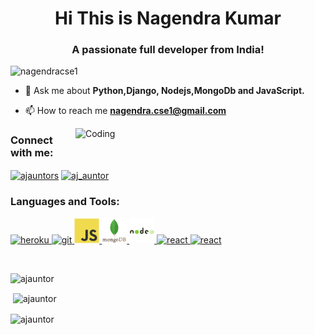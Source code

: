 <h1 align="center">Hi This is Nagendra Kumar</h1>
<h3 align="center">A passionate full developer from India!</h3>

<p align="left"> <img src="https://komarev.com/ghpvc/?username=nagendracse1&label=Profile%20views&color=0e75b6&style=flat" alt="nagendracse1" /> </p>
<!-- 
<p align="left"> <a href="https://twitter.com/ajauntors" target="blank"><img src="https://img.shields.io/twitter/follow/ajauntors?logo=twitter&style=for-the-badge" alt="ajauntors" /></a> </p> -->

- 💬 Ask me about **Python,Django, Nodejs,MongoDb and JavaScript.**

- 📫 How to reach me **nagendra.cse1@gmail.com**

<img align="right" alt="Coding" width="400" src="https://ibb.co/sRjStZF">

<h3 align="left">Connect with me:</h3>
<p align="left">

<a href="https://www.linkedin.com/in/nagendra-kumar-ab691515b/" target="blank"><img align="center" src="https://cdn.jsdelivr.net/npm/simple-icons@3.0.1/icons/linkedin.svg" alt="ajauntors" height="30" width="40" /></a>
<a href="https://nagendrak.herokuapp.com/" target="blank"><img align="center" src="https://cdn.jsdelivr.net/npm/simple-icons@3.0.1/icons/hackerrank.svg" alt="aj_auntor" height="30" width="40" /></a>
</p>
<h3 align="left">Languages and Tools:</h3>
<p align="left"> <a href="https://devcenter.heroku.com/" target="_blank"> <img src="https://www.vectorlogo.zone/util/preview.html?image=/logos/heroku/heroku-icon.svg" alt="heroku" width="40" height="40"/> </a> <a href="https://git-scm.com/" target="_blank"> <img src="https://www.vectorlogo.zone/logos/git-scm/git-scm-icon.svg" alt="git" width="40" height="40"/> </a> <a href="https://developer.mozilla.org/en-US/docs/Web/JavaScript" target="_blank"> <img src="https://raw.githubusercontent.com/devicons/devicon/master/icons/javascript/javascript-original.svg" alt="javascript" width="40" height="40"/> </a> <a href="https://www.mongodb.com/" target="_blank"> <img src="https://raw.githubusercontent.com/devicons/devicon/master/icons/mongodb/mongodb-original-wordmark.svg" alt="mongodb" width="40" height="40"/> </a> <a href="https://nodejs.org" target="_blank"> <img src="https://raw.githubusercontent.com/devicons/devicon/master/icons/nodejs/nodejs-original-wordmark.svg" alt="nodejs" width="40" height="40"/> </a> <a href="https://nodejs.org/" target="_blank"> <img src="https://www.vectorlogo.zone/util/preview.html?image=/logos/nodejs/nodejs-icon.svg" alt="react" width="40" height="40"/> </a> <a href="https://www.djangoproject.com/start/overview/" target="_blank"> <img src="https://www.vectorlogo.zone/util/preview.html?image=/logos/djangoproject/djangoproject-icon.svg" alt="react" width="40" height="40"/> </a> </p>
<br>
<p><img align="left" src="https://github-readme-stats.vercel.app/api/top-langs?username=ajauntor&show_icons=true&locale=en&layout=compact" alt="ajauntor" /></p>
<br>
<p>&nbsp;<img align="center" src="https://github-readme-stats.vercel.app/api?username=ajauntor&show_icons=true&locale=en" alt="ajauntor" /></p>

<p><img align="center" src="https://github-readme-streak-stats.herokuapp.com/?user=ajauntor&" alt="ajauntor" /></p>
